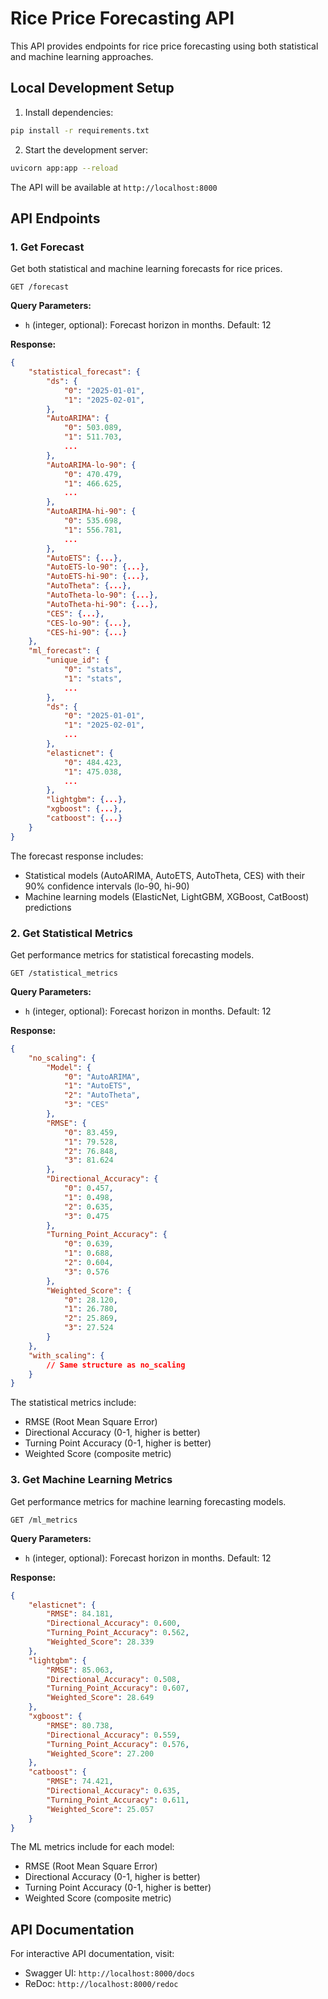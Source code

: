 # Rice Price Forecasting API

This API provides endpoints for rice price forecasting using both statistical and machine learning approaches.

## Local Development Setup

1. Install dependencies:
```bash
pip install -r requirements.txt
```

2. Start the development server:
```bash
uvicorn app:app --reload
```

The API will be available at `http://localhost:8000`

## API Endpoints

### 1. Get Forecast

Get both statistical and machine learning forecasts for rice prices.

```
GET /forecast
```

**Query Parameters:**
- `h` (integer, optional): Forecast horizon in months. Default: 12

**Response:**
```json
{
    "statistical_forecast": {
        "ds": {
            "0": "2025-01-01",
            "1": "2025-02-01",
        },
        "AutoARIMA": {
            "0": 503.089,
            "1": 511.703,
            ...
        },
        "AutoARIMA-lo-90": {
            "0": 470.479,
            "1": 466.625,
            ...
        },
        "AutoARIMA-hi-90": {
            "0": 535.698,
            "1": 556.781,
            ...
        },
        "AutoETS": {...},
        "AutoETS-lo-90": {...},
        "AutoETS-hi-90": {...},
        "AutoTheta": {...},
        "AutoTheta-lo-90": {...},
        "AutoTheta-hi-90": {...},
        "CES": {...},
        "CES-lo-90": {...},
        "CES-hi-90": {...}
    },
    "ml_forecast": {
        "unique_id": {
            "0": "stats",
            "1": "stats",
            ...
        },
        "ds": {
            "0": "2025-01-01",
            "1": "2025-02-01",
            ...
        },
        "elasticnet": {
            "0": 484.423,
            "1": 475.038,
            ...
        },
        "lightgbm": {...},
        "xgboost": {...},
        "catboost": {...}
    }
}
```

The forecast response includes:
- Statistical models (AutoARIMA, AutoETS, AutoTheta, CES) with their 90% confidence intervals (lo-90, hi-90)
- Machine learning models (ElasticNet, LightGBM, XGBoost, CatBoost) predictions

### 2. Get Statistical Metrics

Get performance metrics for statistical forecasting models.

```
GET /statistical_metrics
```

**Query Parameters:**
- `h` (integer, optional): Forecast horizon in months. Default: 12

**Response:**
```json
{
    "no_scaling": {
        "Model": {
            "0": "AutoARIMA",
            "1": "AutoETS",
            "2": "AutoTheta",
            "3": "CES"
        },
        "RMSE": {
            "0": 83.459,
            "1": 79.528,
            "2": 76.848,
            "3": 81.624
        },
        "Directional_Accuracy": {
            "0": 0.457,
            "1": 0.498,
            "2": 0.635,
            "3": 0.475
        },
        "Turning_Point_Accuracy": {
            "0": 0.639,
            "1": 0.688,
            "2": 0.604,
            "3": 0.576
        },
        "Weighted_Score": {
            "0": 28.120,
            "1": 26.780,
            "2": 25.869,
            "3": 27.524
        }
    },
    "with_scaling": {
        // Same structure as no_scaling
    }
}
```

The statistical metrics include:
- RMSE (Root Mean Square Error)
- Directional Accuracy (0-1, higher is better)
- Turning Point Accuracy (0-1, higher is better)
- Weighted Score (composite metric)

### 3. Get Machine Learning Metrics

Get performance metrics for machine learning forecasting models.

```
GET /ml_metrics
```

**Query Parameters:**
- `h` (integer, optional): Forecast horizon in months. Default: 12

**Response:**
```json
{
    "elasticnet": {
        "RMSE": 84.181,
        "Directional_Accuracy": 0.600,
        "Turning_Point_Accuracy": 0.562,
        "Weighted_Score": 28.339
    },
    "lightgbm": {
        "RMSE": 85.063,
        "Directional_Accuracy": 0.508,
        "Turning_Point_Accuracy": 0.607,
        "Weighted_Score": 28.649
    },
    "xgboost": {
        "RMSE": 80.738,
        "Directional_Accuracy": 0.559,
        "Turning_Point_Accuracy": 0.576,
        "Weighted_Score": 27.200
    },
    "catboost": {
        "RMSE": 74.421,
        "Directional_Accuracy": 0.635,
        "Turning_Point_Accuracy": 0.611,
        "Weighted_Score": 25.057
    }
}
```

The ML metrics include for each model:
- RMSE (Root Mean Square Error)
- Directional Accuracy (0-1, higher is better)
- Turning Point Accuracy (0-1, higher is better)
- Weighted Score (composite metric)

## API Documentation

For interactive API documentation, visit:
- Swagger UI: `http://localhost:8000/docs`
- ReDoc: `http://localhost:8000/redoc`
